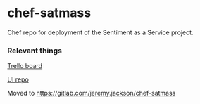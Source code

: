 # chef-satmass

Chef repo for deployment of the Sentiment as a Service project.

### Relevant things
[Trello board](https://trello.com/b/GETjlbvW/sentiment-analysis-topic-mapping-service)

[UI repo](https://github.com/elliothimmelfarb/SATMaaS)

Moved to https://gitlab.com/jeremy.jackson/chef-satmass
